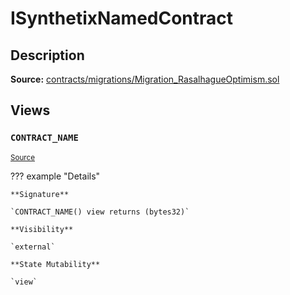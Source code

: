 # ISynthetixNamedContract

## Description

**Source:** [contracts/migrations/Migration_RasalhagueOptimism.sol](https://github.com/Synthetixio/synthetix/tree/v2.71.2/contracts/migrations/Migration_RasalhagueOptimism.sol)

## Views

### `CONTRACT_NAME`

<sub>[Source](https://github.com/Synthetixio/synthetix/tree/v2.71.2/contracts/migrations/Migration_RasalhagueOptimism.sol#L11)</sub>

??? example "Details"

    **Signature**

    `CONTRACT_NAME() view returns (bytes32)`

    **Visibility**

    `external`

    **State Mutability**

    `view`
